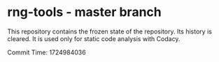 # rng-tools - master branch

This repository contains the frozen state of the repository.
Its history is cleared. It is used only for static code
analysis with Codacy.

Commit Time: 1724984036